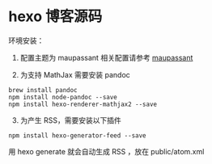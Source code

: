 # hexo 博客源码
环境安装：

1. 配置主题为 maupassant
相关配置请参考 [maupassant](https://github.com/tufu9441/maupassant-hexo)

2. 为支持 MathJax 需要安装 pandoc
```
brew install pandoc
npm install node-pandoc --save
npm install hexo-renderer-mathjax2 --save
```
3. 为产生 RSS，需要安装以下插件
```
npm install hexo-generator-feed --save
```
用 hexo generate 就会自动生成 RSS ，放在 public/atom.xml
